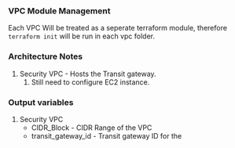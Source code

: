 ### VPC Module Management

Each VPC Will be treated as a seperate terraform module, therefore ```terraform init``` will be run in each vpc folder.

### Architecture Notes

1. Security VPC - Hosts the Transit gateway.
   1. Still need to configure EC2 instance.

### Output variables

1. Security VPC 
   - CIDR_Block - CIDR Range of the VPC
   - transit_gateway_id - Transit gateway ID for the 